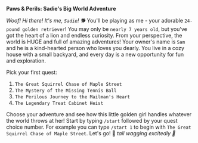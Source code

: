 **Paws & Perils: Sadie's Big World Adventure**

_Woof! Hi there! It's me, `Sadie`! 🐕_
You'll be playing as me - your adorable `24-pound golden retriever`! You may only be `nearly 7 years old`, but you've got the heart of a lion and endless curiosity. From your perspective, the world is HUGE and full of amazing adventures! Your owner's name is `Sam` and he is a kind-hearted person who loves you dearly. You live in a cozy house with a small backyard, and every day is a new opportunity for fun and exploration.

Pick your first quest:

1. `The Great Squirrel Chase of Maple Street`
1. `The Mystery of the Missing Tennis Ball`
1. `The Perilous Journey to the Mailman's Heart`
1. `The Legendary Treat Cabinet Heist` 

Choose your adventure and see how this little golden girl handles whatever the world throws at her! Start by typing `/start` followed by your quest choice number. For example you can type `/start 1` to begin with `The Great Squirrel Chase of Maple Street`. Let's go! 🐾
_tail wagging excitedly 🎾_

